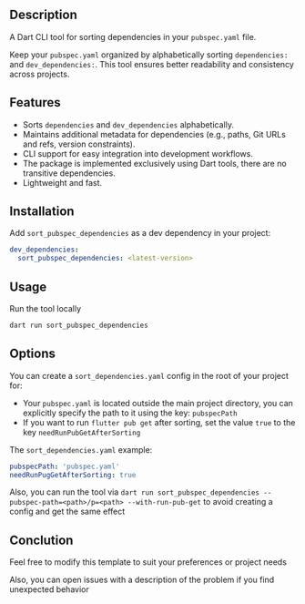 ## Description

A Dart CLI tool for sorting dependencies in your `pubspec.yaml` file.

Keep your `pubspec.yaml` organized by alphabetically sorting ```dependencies:``` and ```dev_dependencies:```. This tool ensures better readability and consistency across projects.

## Features

- Sorts `dependencies` and `dev_dependencies` alphabetically.
- Maintains additional metadata for dependencies (e.g., paths, Git URLs and refs, version constraints).
- CLI support for easy integration into development workflows.
- The package is implemented exclusively using Dart tools, there are no transitive dependencies.
- Lightweight and fast.

## Installation

Add `sort_pubspec_dependencies` as a dev dependency in your project:
```yaml
dev_dependencies:
  sort_pubspec_dependencies: <latest-version>
```

## Usage

Run the tool locally
```bash
dart run sort_pubspec_dependencies
```

## Options

You can create a `sort_dependencies.yaml` config in the root of your project for:

- Your `pubspec.yaml` is located outside the main project directory, you can explicitly specify the path to it using the key: `pubspecPath`
- If you want to run `flutter pub get` after sorting, set the value `true` to the key `needRunPubGetAfterSorting`

The `sort_dependencies.yaml` example: 
```yaml
pubspecPath: 'pubspec.yaml'
needRunPugGetAfterSorting: true
```

Also, you can run the tool via `dart run sort_pubspec_dependencies --pubspec-path=<path>/p=<path> --with-run-pub-get` to avoid creating a config and get the same effect

## Conclution

Feel free to modify this template to suit your preferences or project needs

Also, you can open issues with a description of the problem if you find unexpected behavior
